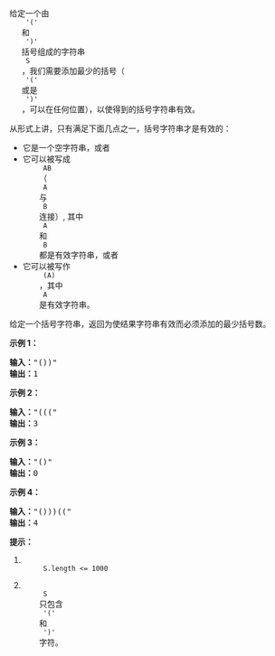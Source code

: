 <html>
 <body>
  <p>
   给定一个由
   <code>
    '('
   </code>
   和
   <code>
    ')'
   </code>
   括号组成的字符串
   <code>
    S
   </code>
   ，我们需要添加最少的括号（
   <code>
    '('
   </code>
   或是
   <code>
    ')'
   </code>
   ，可以在任何位置），以使得到的括号字符串有效。
  </p>
  <p>
   从形式上讲，只有满足下面几点之一，括号字符串才是有效的：
  </p>
  <ul>
   <li>
    它是一个空字符串，或者
   </li>
   <li>
    它可以被写成
    <code>
     AB
    </code>
    （
    <code>
     A
    </code>
    与
    <code>
     B
    </code>
    连接）, 其中
    <code>
     A
    </code>
    和
    <code>
     B
    </code>
    都是有效字符串，或者
   </li>
   <li>
    它可以被写作
    <code>
     (A)
    </code>
    ，其中
    <code>
     A
    </code>
    是有效字符串。
   </li>
  </ul>
  <p>
   给定一个括号字符串，返回为使结果字符串有效而必须添加的最少括号数。
  </p>
  <p>
  </p>
  <p>
   <strong>
    示例 1：
   </strong>
  </p>
  <pre><strong>输入：</strong>"())"
<strong>输出：</strong>1
</pre>
  <p>
   <strong>
    示例 2：
   </strong>
  </p>
  <pre><strong>输入：</strong>"((("
<strong>输出：</strong>3
</pre>
  <p>
   <strong>
    示例 3：
   </strong>
  </p>
  <pre><strong>输入：</strong>"()"
<strong>输出：</strong>0
</pre>
  <p>
   <strong>
    示例 4：
   </strong>
  </p>
  <pre><strong>输入：</strong>"()))(("
<strong>输出：</strong>4</pre>
  <p>
  </p>
  <p>
   <strong>
    提示：
   </strong>
  </p>
  <ol>
   <li>
    <code>
     S.length &lt;= 1000
    </code>
   </li>
   <li>
    <code>
     S
    </code>
    只包含
    <code>
     '('
    </code>
    和
    <code>
     ')'
    </code>
    字符。
   </li>
  </ol>
  <p>
  </p>
 </body>
</html>